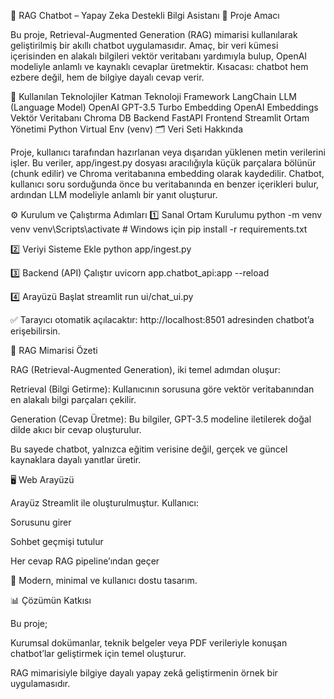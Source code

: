 🧠 RAG Chatbot – Yapay Zeka Destekli Bilgi Asistanı
🚀 Proje Amacı

Bu proje, Retrieval-Augmented Generation (RAG) mimarisi kullanılarak geliştirilmiş bir akıllı chatbot uygulamasıdır.
Amaç, bir veri kümesi içerisinden en alakalı bilgileri vektör veritabanı yardımıyla bulup, OpenAI modeliyle anlamlı ve kaynaklı cevaplar üretmektir.
Kısacası: chatbot hem ezbere değil, hem de bilgiye dayalı cevap verir.

🧩 Kullanılan Teknolojiler
Katman	Teknoloji
Framework	LangChain
LLM (Language Model)	OpenAI GPT-3.5 Turbo
Embedding	OpenAI Embeddings
Vektör Veritabanı	Chroma DB
Backend	FastAPI
Frontend	Streamlit
Ortam Yönetimi	Python Virtual Env (venv)
🗂️ Veri Seti Hakkında

Proje, kullanıcı tarafından hazırlanan veya dışarıdan yüklenen metin verilerini işler.
Bu veriler, app/ingest.py dosyası aracılığıyla küçük parçalara bölünür (chunk edilir) ve Chroma veritabanına embedding olarak kaydedilir.
Chatbot, kullanıcı soru sorduğunda önce bu veritabanında en benzer içerikleri bulur, ardından LLM modeliyle anlamlı bir yanıt oluşturur.

⚙️ Kurulum ve Çalıştırma Adımları
1️⃣ Sanal Ortam Kurulumu
python -m venv venv
venv\Scripts\activate  # Windows için
pip install -r requirements.txt

2️⃣ Veriyi Sisteme Ekle
python app/ingest.py

3️⃣ Backend (API) Çalıştır
uvicorn app.chatbot_api:app --reload

4️⃣ Arayüzü Başlat
streamlit run ui/chat_ui.py


✅ Tarayıcı otomatik açılacaktır:
http://localhost:8501
 adresinden chatbot’a erişebilirsin.

🧱 RAG Mimarisi Özeti

RAG (Retrieval-Augmented Generation), iki temel adımdan oluşur:

Retrieval (Bilgi Getirme):
Kullanıcının sorusuna göre vektör veritabanından en alakalı bilgi parçaları çekilir.

Generation (Cevap Üretme):
Bu bilgiler, GPT-3.5 modeline iletilerek doğal dilde akıcı bir cevap oluşturulur.

Bu sayede chatbot, yalnızca eğitim verisine değil, gerçek ve güncel kaynaklara dayalı yanıtlar üretir.

🖥️ Web Arayüzü

Arayüz Streamlit ile oluşturulmuştur.
Kullanıcı:

Sorusunu girer

Sohbet geçmişi tutulur

Her cevap RAG pipeline’ından geçer

💬 Modern, minimal ve kullanıcı dostu tasarım.

📊 Çözümün Katkısı

Bu proje;

Kurumsal dokümanlar, teknik belgeler veya PDF verileriyle konuşan chatbot’lar geliştirmek için temel oluşturur.

RAG mimarisiyle bilgiye dayalı yapay zekâ geliştirmenin örnek bir uygulamasıdır.
